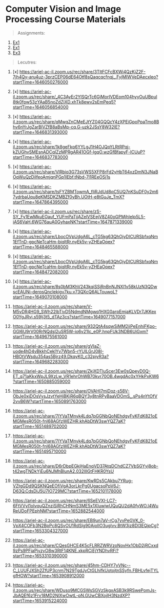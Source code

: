 # Computer Vision and Image Processing Course Materials

> Assignments:
1. [Ex1](https://github.com/kggold4/image-processing-ex1)
2. [Ex1](https://github.com/kggold4/image-processing-ex2)
3. [Ex3](https://github.com/kggold4/image-processing-ex3)

> Lecutres:
  
1. [x] https://ariel-ac-il.zoom.us/rec/share/3TltFCFcBXWi4QzKiZ2F-7jh4Qy-aru4uz-3przCEP06dE64Otf8sQaqcqcfnqj_.FyjMIWVeDAecxIeo?startTime=1646050276000

2. [x] https://ariel-ac-il.zoom.us/rec/share/_4C3AyEr2YlSQrTc6GjMorIVDEom104hyyOuUBpul8tk0fpw53zYAaB5noZdZjXD.xhTk8ewv2sEmPeq5?startTime=1646056854000

3. [x] https://ariel-ac-il.zoom.us/rec/share/qMwqZnCMeEJtYZ04GQQcY4zXPEiGpoPpaTmo8Bhv6nYrJgZarBlVZfB8aBsMp-cq.G-uzk2JSsY8W32lE?startTime=1646831393000

4. [x] https://ariel-ac-il.zoom.us/rec/share/1k8geFkp6YYLgJ1H4OJQpYLRtRPqj-kZUGhvSMEsnADCqIZzMPRgAR41OGf-lgqO.wzGfBfapyF-lCUuP?startTime=1646837783000

5. [x] https://ariel-ac-il.zoom.us/rec/share/VlRbiq3G73sVWS5XFP8rFd2yHbT64xzDmN3JNaBOqWuQzDilfeoAmjqnPGp1IEbf.tNbd-7l1REeOSj1s

6. [x] https://ariel-ac-il.zoom.us/rec/share/tsFYZBMTowmA_fIiRJdUd8qC5UQ7nKSuDF0y2m67ydrbaUqu8eKMSDKZMBZf0yBh.UOtH-e8tGuJe_TmX?startTime=1647864395000

7. [x] https://ariel-ac-il.zoom.us/rec/share/zS-SY_Fy1EwMkuEOauf_YUFmPaTjjAZelVSEejV8Z40oGPMjhIelp5L5-iAS6VaH.6WG76auA0GyhaxNK?startTime=1647871339000

8. [x] https://ariel-ac-il.zoom.us/rec/share/LbocOVpUdgA6L_cTG5kg63QhOjyDICURSbfxqNm1EfTnD-gpcNeTcaHm-biqltRr.nyEk5v-yZHEaOqex?startTime=1648465588000

9. [x] https://ariel-ac-il.zoom.us/rec/share/LbocOVpUdgA6L_cTG5kg63QhOjyDICURSbfxqNm1EfTnD-gpcNeTcaHm-biqltRr.nyEk5v-yZHEaOqex?startTime=1648472082000

10. [x] https://ariel-ac-il.zoom.us/rec/share/8s0bM3KhV243kqiSSjRnBnNJNXl1v58kUzN3QDwscEAUNi-derpsQnclekigv7ku.v73QXcQ6ALTouwoL?startTime=1649070108000

11. https://ariel-ac-il.zoom.us/rec/share/V-M5vDR4HG9_SWh22lbTivD5NdmdNMgwq1HXG0arpEmjaKLVDr7JKKexO0YgJRvj.s59lj3t5_dTAz3cs?startTime=1649077157000

12. https://ariel-ac-il.zoom.us/rec/share/932QtA4sqwSiMM2iiPeEnhiFKpo-GGI6U9rV00RrNQdsI2uSR5W-io6v21Ic_e0P.hnpFUk3NDB6UiGxm?startTime=1649675561000

13. https://ariel-ac-il.zoom.us/rec/share/gVIaZ-uode4hD4vBkkhCeklYv7Wbn5-rYUILGrJ08I-HBOtVWsdu354as5Bjrz49.DkqyK0_c32pjvR3a?startTime=1649682283000

14. https://ariel-ac-il.zoom.us/rec/share/ZkjXDTIuScer3Ew0sQpeyD0Q-ET_q71aKkxWpJL9XzLw_VR1ehrOhWB70kvr70OB.4wgdAc0xYHkPxKW6?startTime=1650885059000

15. https://ariel-ac-il.zoom.us/rec/share/OVAHI7miDoz-s58V-ObJe0xjDOsVvsJzvtYeHiBKiR6qBQY3y8tnRPyBaaVDOmS_.sPs4nYtOfV2vvB6W?startTime=1650891763000

16. https://ariel-ac-il.zoom.us/rec/share/7IYVaTMnyk4Ldq7pGGNbQoNEhdgyFvKFdK821oEMGMesR050t-fnI68AGfzWEZHR.khAbDtW3swYQZ7aK?startTime=1651489702000

17. https://ariel-ac-il.zoom.us/rec/share/7IYVaTMnyk4Ldq7pGGNbQoNEhdgyFvKFdK821oEMGMesR050t-fnI68AGfzWEZHR.khAbDtW3swYQZ7aK?startTime=1651495710000

18. https://ariel-ac-il.zoom.us/rec/share/D6rDbpEGkjHaEnqVD37AtqDChdCZ7VbSGYyj8ob-t42wgTNDkYjEu6NJMhBlunA2.032IIlGtFHKR0YsU

19. https://ariel-ac-il.zoom.us/rec/share/KwRDs5CAkbu7YRug-VZtgGDd9QSKNQeEOfiVgA3orLkrPg0UgacsoPpV6J-D63Q.CdsDlJ5U7IO729MC?startTime=1652101178000

20. https://ariel-ac-il.zoom.us/rec/share/6SeEVXI-LC7-6FtVVyI1oIvquQZnziSiRhCHNmS3ME5x1XIuwjwUQuQU2dA0fyWO.l4WuReUDoFPEphNM?startTime=1652882544000

21. https://ariel-ac-il.zoom.us/rec/share/EB9un7aV-rCg7yvPeGVK_0-VpX4COFb3N2BpPc8QSvOU1RdSlg90AjoIIO3ugIvv.BtW3jz8Dl3EQjpCg?startTime=1653304327000

22. https://ariel-ac-il.zoom.us/rec/share/CQesGHCE4K5cFLRRZWRVzoNovHx1ObD2jRCxxd9zPs9PFjaPjyzyO8w3RtF14KNE.xkpRCiEjYNDhvRFi?startTime=1653310390000

23. https://ariel-ac-il.zoom.us/rec/share/45hm-CDHY7yVNc--C_LUUFJXSh2ZfUP3cnm7N29TgdJyCtGLhifkUotojtnSSyfn.FBHLvfejTYLgfHOW?startTime=1653908912000

24. https://ariel-ac-il.zoom.us/rec/share/WDuso9MCGSWsSGVzSkgxASB3k9RSwePomJs-JbAQEf6z1Frv18MD2NlXwOwtL-pN.GUwCBXojlH3NzdXP?startTime=1653915224000

